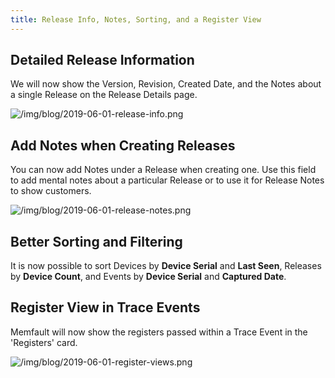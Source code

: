 ```yaml
---
title: Release Info, Notes, Sorting, and a Register View
---
```


## Detailed Release Information

We will now show the Version, Revision, Created Date, and the Notes about a
single Release on the Release Details page.

<!-- truncate -->

![/img/blog/2019-06-01-release-info.png](/img/blog/2019-06-01-release-info.png)

## Add Notes when Creating Releases

You can now add Notes under a Release when creating one. Use this field to add
mental notes about a particular Release or to use it for Release Notes to show
customers.

![/img/blog/2019-06-01-release-notes.png](/img/blog/2019-06-01-release-notes.png)

## Better Sorting and Filtering

It is now possible to sort Devices by **Device Serial** and **Last Seen**,
Releases by **Device Count**, and Events by **Device Serial** and **Captured
Date**.

## Register View in Trace Events

Memfault will now show the registers passed within a Trace Event in the
'Registers' card.

![/img/blog/2019-06-01-register-views.png](/img/blog/2019-06-01-register-views.png)

